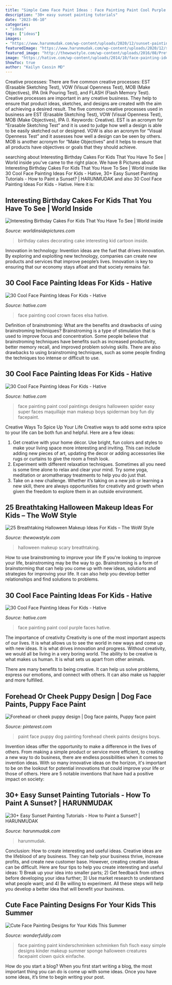 ```yaml
---
title: "Simple Camo Face Paint Ideas : Face Painting Paint Cool Purple Faces Hative"
description: "30+ easy sunset painting tutorials"
date: "2023-06-10"
categories:
- "ideas"
tags: ["ideas"]
images:
- "https://www.harunmudak.com/wp-content/uploads/2020/12/sunset-painting-11-712x1024.jpg"
featuredImage: "https://www.harunmudak.com/wp-content/uploads/2020/12/sunset-painting-11-712x1024.jpg"
featured_image: "http://thewowstyle.com/wp-content/uploads/2016/08/Pretty-And-Scary-Halloween-Makeup.jpg"
image: "https://hative.com/wp-content/uploads/2014/10/face-painting-ideas-for-kids/25-cool-painting.jpg"
ShowToc: true
author: "Kailyn Cassin MD"
---
```



Creative processes: There are five common creative processes: EST (Erasable Sketching Test), VOW (Visual Openness Test), MOB (Make Objectives), IPA (Ink Pouring Test), and FLASH (Flash Memory Test).
Creative processes are important in any creative business. They help to ensure that product ideas, sketches, and designs are created with the aim of achieving a desired result. The five common creative processes used in business are EST (Erasable Sketching Test), VOW (Visual Openness Test), MOB (Make Objectives), IPA (I. Keywords: Creative).
 EST is an acronym for “Erasable Sketching Test” and it is used to judge how well a design is able to be easily sketched out or designed. VOW is also an acronym for “Visual Openness Test” and it assesses how well a design can be seen by others. MOB is another acronym for “Make Objectives” and it helps to ensure that all products have objectives or goals that they should achieve.

	

		
searching about Interesting Birthday Cakes For Kids That You Have To See | World inside you've came to the right place. We have 8 Pictures about Interesting Birthday Cakes For Kids That You Have To See | World inside like 30 Cool Face Painting Ideas For Kids - Hative, 30+ Easy Sunset Painting Tutorials - How to Paint a Sunset? | HARUNMUDAK and also 30 Cool Face Painting Ideas For Kids - Hative. Here it is:
		
    
## Interesting Birthday Cakes For Kids That You Have To See | World Inside

<img loading=lazy src="https://worldinsidepictures.com/wp-content/uploads/2018/10/cake-decorating-ideas-for-kids-beautiful-crayon-cake-and-other-great-cake-ideas-of-cake-decorating-ideas-for-kids.jpg" onerror="this.onerror=null;this.src='https://tse2.mm.bing.net/th?id=OIP.b7p-xw5arwf8lw2K6x2MFQHaJ5&amp;pid=15.1';" alt="Interesting Birthday Cakes For Kids That You Have To See | World inside">

_Source: worldinsidepictures.com_

>birthday cakes decorating cake interesting kid cartoon inside. 

	

Innovation in technology:
Invention ideas are the fuel that drives innovation. By exploring and exploiting new technology, companies can create new products and services that improve people’s lives. Innovation is key to ensuring that our economy stays afloat and that society remains fair.

    
## 30 Cool Face Painting Ideas For Kids - Hative

<img loading=lazy src="https://hative.com/wp-content/uploads/2014/10/face-painting-ideas-for-kids/9-elsas-crown.jpg" onerror="this.onerror=null;this.src='https://tse4.mm.bing.net/th?id=OIP.PKB1YmtuYc41Qu995jNZ0gHaLH&amp;pid=15.1';" alt="30 Cool Face Painting Ideas For Kids - Hative">

_Source: hative.com_

>face painting cool crown faces elsa hative. 

	

Definition of brainstroming: What are the benefits and drawbacks of using brainstroming techniques?
Brainstroming is a type of stimulation that is used to improve focus and concentration. Some people believe that brainstroming techniques have benefits such as increased productivity, better memory recall, and improved problem solving skills. There are also drawbacks to using brainstroming techniques, such as some people finding the techniques too intense or difficult to use.

    
## 30 Cool Face Painting Ideas For Kids - Hative

<img loading=lazy src="https://hative.com/wp-content/uploads/2014/10/face-painting-ideas-for-kids/25-cool-painting.jpg" onerror="this.onerror=null;this.src='https://tse3.mm.bing.net/th?id=OIP.F9ZsExz1Os-3c62vSq7jUQHaLH&amp;pid=15.1';" alt="30 Cool Face Painting Ideas For Kids - Hative">

_Source: hative.com_

>face painting paint cool paintings designs halloween spider easy super faces maquillaje man makeup boys spiderman boy fun diy facepaint. 

	

Creative Ways To Spice Up Your Life
Creative ways to add some extra spice to your life can be both fun and helpful. Here are a few ideas: 
1. Get creative with your home décor. Use bright, fun colors and styles to make your living space more interesting and inviting. This can include adding new pieces of art, updating the decor or adding accessories like rugs or curtains to give the room a fresh look. 
2. Experiment with different relaxation techniques. Sometimes all you need is some time alone to relax and clear your mind. Try some yoga, meditation or aromatherapy treatments to help you do just that. 
3. Take on a new challenge. Whether it’s taking on a new job or learning a new skill, there are always opportunities for creativity and growth when given the freedom to explore them in an outside environment. 

    
## 25 Breathtaking Halloween Makeup Ideas For Kids – The WoW Style

<img loading=lazy src="http://thewowstyle.com/wp-content/uploads/2016/08/Pretty-And-Scary-Halloween-Makeup.jpg" onerror="this.onerror=null;this.src='https://tse1.mm.bing.net/th?id=OIP.b1ev4pF4NRX3zbzB7rjUpwHaLH&amp;pid=15.1';" alt="25 Breathtaking Halloween Makeup Ideas For Kids – The WoW Style">

_Source: thewowstyle.com_

>halloween makeup scary breathtaking. 

	

How to use brainstroming to improve your life
If you're looking to improve your life, brainstroming may be the way to go. Brainstroming is a form of brainstorming that can help you come up with new ideas, solutions and strategies for improving your life. It can also help you develop better relationships and find solutions to problems.

    
## 30 Cool Face Painting Ideas For Kids - Hative

<img loading=lazy src="https://hative.com/wp-content/uploads/2014/10/face-painting-ideas-for-kids/8-purple-face-paint-for-girl.jpg" onerror="this.onerror=null;this.src='https://tse4.mm.bing.net/th?id=OIP.Xmj3dNPvqgJmF3ERVES_hAHaJ2&amp;pid=15.1';" alt="30 Cool Face Painting Ideas For Kids - Hative">

_Source: hative.com_

>face painting paint cool purple faces hative. 

	

The importance of creativity
Creativity is one of the most important aspects of our lives. It is what allows us to see the world in new ways and come up with new ideas. It is what drives innovation and progress.
Without creativity, we would all be living in a very boring world. The ability to be creative is what makes us human. It is what sets us apart from other animals.

There are many benefits to being creative. It can help us solve problems, express our emotions, and connect with others. It can also make us happier and more fulfilled.

    
## Forehead Or Cheek Puppy Design | Dog Face Paints, Puppy Face Paint

<img loading=lazy src="https://i.pinimg.com/736x/b5/d5/75/b5d57593fe50ace9e2750d66826fbb25--smiley-faces-paint-ideas.jpg" onerror="this.onerror=null;this.src='https://tse2.mm.bing.net/th?id=OIP.M-Zotw5VSwkpGzfBj6eqxwHaLH&amp;pid=15.1';" alt="Forehead or cheek puppy design | Dog face paints, Puppy face paint">

_Source: pinterest.com_

>paint face puppy dog painting forehead cheek paints designs boys. 

	

Invention ideas offer the opportunity to make a difference in the lives of others. From making a simple product or service more efficient, to creating a new way to do business, there are endless possibilities when it comes to invention ideas. With so many innovative ideas on the horizon, it's important to be on the lookout for potential innovations that could improve your life or those of others. Here are 5 notable inventions that have had a positive impact on society: 
    
## 30+ Easy Sunset Painting Tutorials - How To Paint A Sunset? | HARUNMUDAK

<img loading=lazy src="https://www.harunmudak.com/wp-content/uploads/2020/12/sunset-painting-11-712x1024.jpg" onerror="this.onerror=null;this.src='https://tse3.mm.bing.net/th?id=OIP.LbkAyJ_BdIOVk6s7pSXaMwHaKp&amp;pid=15.1';" alt="30+ Easy Sunset Painting Tutorials - How to Paint a Sunset? | HARUNMUDAK">

_Source: harunmudak.com_

>harunmudak. 

	

Conclusion: How to create interesting and useful ideas.
Creative ideas are the lifeblood of any business. They can help your business thrive, increase profits, and create new customer base. However, creating creative ideas can be difficult. Here are four tips to help you create interesting and useful ideas: 1) Break up your idea into smaller parts; 2) Get feedback from others before developing your idea further; 3) Use market research to understand what people want; and 4) Be willing to experiment. All these steps will help you develop a better idea that will benefit your business.

    
## Cute Face Painting Designs For Your Kids This Summer

<img loading=lazy src="https://cdn.wonderfuldiy.com/wp-content/uploads/2016/06/Little-fishies.jpg" onerror="this.onerror=null;this.src='https://tse3.mm.bing.net/th?id=OIP.NKrrbcZalw4M5gUTXnUmMgHaJ4&amp;pid=15.1';" alt="Cute Face Painting Designs for Your Kids This Summer">

_Source: wonderfuldiy.com_

>face painting paint kinderschminken schminken fish fisch easy simple designs kinder makeup summer sponge halloween creatures facepaint clown quick einfache. 

	

How do you start a blog?
When you first start writing a blog, the most important thing you can do is come up with some ideas. Once you have some ideas, it’s time to begin writing your post.

